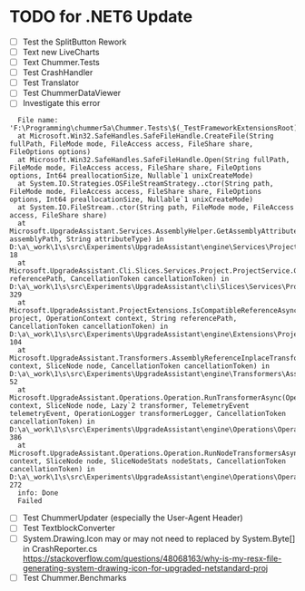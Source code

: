 # TODO for .NET6 Update
- [ ] Test the SplitButton Rework
- [ ] Text new LiveCharts
- [ ] Text Chummer.Tests
- [ ] Test CrashHandler
- [ ] Test Translator
- [ ] Test ChummerDataViewer
- [ ] Investigate this error
```
  File name: 'F:\Programming\chummer5a\Chummer.Tests\$(_TestFrameworkExtensionsRoot)Microsoft.VisualStudio.TestPlatform.TestFramework.Extensions.dll'
  at Microsoft.Win32.SafeHandles.SafeFileHandle.CreateFile(String fullPath, FileMode mode, FileAccess access, FileShare share, FileOptions options)
  at Microsoft.Win32.SafeHandles.SafeFileHandle.Open(String fullPath, FileMode mode, FileAccess access, FileShare share, FileOptions options, Int64 preallocationSize, Nullable`1 unixCreateMode)
  at System.IO.Strategies.OSFileStreamStrategy..ctor(String path, FileMode mode, FileAccess access, FileShare share, FileOptions options, Int64 preallocationSize, Nullable`1 unixCreateMode)
  at System.IO.FileStream..ctor(String path, FileMode mode, FileAccess access, FileShare share)
  at Microsoft.UpgradeAssistant.Services.AssemblyHelper.GetAssemblyAttributeValue(String assemblyPath, String attributeType) in D:\a\_work\1\s\src\Experiments\UpgradeAssistant\engine\Services\Project\AssemblyHelper.cs:line 18
  at Microsoft.UpgradeAssistant.Cli.Slices.Services.Project.ProjectService.GetReferenceTargetFrameworksAsync(String referencePath, CancellationToken cancellationToken) in D:\a\_work\1\s\src\Experiments\UpgradeAssistant\cli\Slices\Services\Project\ProjectService.cs:line 329
  at Microsoft.UpgradeAssistant.ProjectExtensions.IsCompatibleReferenceAsync(IProject project, OperationContext context, String referencePath, CancellationToken cancellationToken) in D:\a\_work\1\s\src\Experiments\UpgradeAssistant\engine\Extensions\ProjectExtensions.cs:line 104
  at Microsoft.UpgradeAssistant.Transformers.AssemblyReferenceInplaceTransformer.RunAsync(OperationContext context, SliceNode node, CancellationToken cancellationToken) in D:\a\_work\1\s\src\Experiments\UpgradeAssistant\engine\Transformers\Assembly\AssemblyReferenceInplaceTransformer.cs:line 52
  at Microsoft.UpgradeAssistant.Operations.Operation.RunTransformerAsync(OperationContext context, SliceNode node, Lazy`2 transformer, TelemetryEvent telemetryEvent, OperationLogger transformerLogger, CancellationToken cancellationToken) in D:\a\_work\1\s\src\Experiments\UpgradeAssistant\engine\Operations\Operation.cs:line 386
  at Microsoft.UpgradeAssistant.Operations.Operation.RunNodeTransformersAsync(OperationContext context, SliceNode node, SliceNodeStats nodeStats, CancellationToken cancellationToken) in D:\a\_work\1\s\src\Experiments\UpgradeAssistant\engine\Operations\Operation.cs:line 272
  info: Done
  Failed
```
- [ ] Test ChummerUpdater (especially the User-Agent Header)
- [ ] Test TextblockConverter
- [ ] System.Drawing.Icon may or may not need to replaced by System.Byte[] in CrashReporter.cs https://stackoverflow.com/questions/48068163/why-is-my-resx-file-generating-system-drawing-icon-for-upgraded-netstandard-proj
- [ ] Test Chummer.Benchmarks
